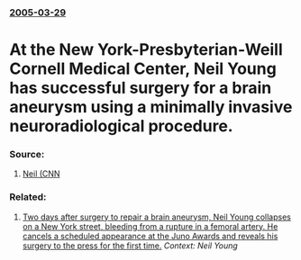 ### [2005-03-29](/news/2005/03/29/index.md)

#  At the New York-Presbyterian-Weill Cornell Medical Center, Neil Young has successful surgery for a brain aneurysm using a minimally invasive neuroradiological procedure. 




### Source:

1. [Neil (CNN](http://www.cnn.com/2005/SHOWBIZ/Music/04/01/neil.young/)

### Related:

1. [ Two days after surgery to repair a brain aneurysm, Neil Young collapses on a New York street, bleeding from a rupture in a femoral artery. He cancels a scheduled appearance at the Juno Awards and reveals his surgery to the press for the first time.](/news/2005/03/31/two-days-after-surgery-to-repair-a-brain-aneurysm-neil-young-collapses-on-a-new-york-street-bleeding-from-a-rupture-in-a-femoral-artery.md) _Context: Neil Young_

